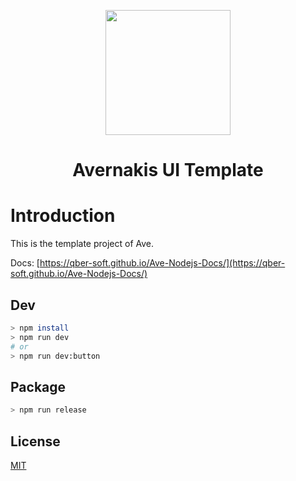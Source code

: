 <p align="center">
  <a href="https://qber-soft.github.io/Ave-Nodejs-Docs/">
    <img width="200" src="https://qber-soft.github.io/Ave-Nodejs-Docs/img/Ave.svg">
  </a>
</p>

<h1 align="center">Avernakis UI Template</h1>

<div align="center">

 </div>
 
# Introduction

This is the template project of Ave.

Docs: [https://qber-soft.github.io/Ave-Nodejs-Docs/](https://qber-soft.github.io/Ave-Nodejs-Docs/)

## Dev

```bash
> npm install
> npm run dev 
# or
> npm run dev:button
```

## Package

```bash
> npm run release
```

## License

[MIT](./LICENSE)
